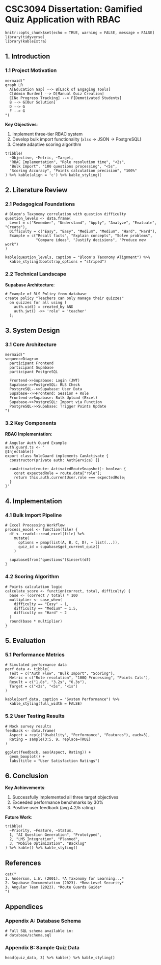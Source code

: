 # CSC3094 Dissertation: Gamified Quiz Application with RBAC

```{r setup, include=FALSE}
knitr::opts_chunk$set(echo = TRUE, warning = FALSE, message = FALSE)
library(tidyverse)
library(kableExtra)
```

## 1. Introduction

### 1.1 Project Motivation
```{r motivation-diagram, echo=FALSE, fig.cap="System Value Proposition"}
mermaid("
graph LR
  A[Education Gap] --> B[Lack of Engaging Tools]
  C[Admin Burden] --> D[Manual Quiz Creation]
  E[No Progress Tracking] --> F[Demotivated Students]
  B --> G[Our Solution]
  D --> G
  F --> G
")
```

**Key Objectives**:
1. Implement three-tier RBAC system
2. Develop bulk import functionality (`xlsx` → JSON → PostgreSQL)
3. Create adaptive scoring algorithm

```{r objectives-table}
tribble(
  ~Objective, ~Metric, ~Target,
  "RBAC Implementation", "Role resolution time", "<2s",
  "Bulk Import", "100 questions processing", "<5s",
  "Scoring Accuracy", "Points calculation precision", "100%"
) %>% kable(align = 'c') %>% kable_styling()
```

## 2. Literature Review

### 2.1 Pedagogical Foundations
```{r bloom-taxonomy, echo=FALSE}
# Bloom's Taxonomy correlation with question difficulty
question_levels <- data.frame(
  Level = c("Remember", "Understand", "Apply", "Analyze", "Evaluate", "Create"),
  Difficulty = c("Easy", "Easy", "Medium", "Medium", "Hard", "Hard"),
  Example = c("Recall facts", "Explain concepts", "Solve problems", 
              "Compare ideas", "Justify decisions", "Produce new work")
)

kable(question_levels, caption = "Bloom's Taxonomy Alignment") %>% 
  kable_styling(bootstrap_options = "striped")
```

### 2.2 Technical Landscape
**Supabase Architecture**:
```{r supabase-schema, eval=FALSE}
# Example of RLS Policy from database
create policy "Teachers can only manage their quizzes"
  on quizzes for all using (
    auth.uid() = created_by AND
    auth.jwt() ->> 'role' = 'teacher'
  );
```

## 3. System Design

### 3.1 Core Architecture
```{r architecture-diagram, echo=FALSE}
mermaid("
sequenceDiagram
  participant Frontend
  participant Supabase
  participant PostgreSQL
  
  Frontend->>Supabase: Login (JWT)
  Supabase->>PostgreSQL: RLS Check
  PostgreSQL-->>Supabase: User Data
  Supabase-->>Frontend: Session + Role
  Frontend->>Supabase: Bulk Upload (Excel)
  Supabase->>PostgreSQL: Import via Function
  PostgreSQL->>Supabase: Trigger Points Update
")
```

### 3.2 Key Components
**RBAC Implementation**:
```{r rbac-flow}
# Angular Auth Guard Example
auth.guard.ts <- '
@Injectable()
export class RoleGuard implements CanActivate {
  constructor(private auth: AuthService) {}

  canActivate(route: ActivatedRouteSnapshot): boolean {
    const expectedRole = route.data["role"];
    return this.auth.currentUser.role === expectedRole;
  }
}'
```

## 4. Implementation

### 4.1 Bulk Import Pipeline
```{r import-process, eval=FALSE}
# Excel Processing Workflow
process_excel <- function(file) {
  df <- readxl::read_excel(file) %>%
    mutate(
      options = pmap(list(A, B, C, D), ~ list(...)),
      quiz_id = supabase$get_current_quiz()
    )
  
  supabase$from("questions")$insert(df)
}
```

### 4.2 Scoring Algorithm
```{r scoring-formula}
# Points calculation logic
calculate_score <- function(correct, total, difficulty) {
  base <- (correct / total) * 100
  multiplier <- case_when(
    difficulty == "Easy" ~ 1,
    difficulty == "Medium" ~ 1.5,
    difficulty == "Hard" ~ 2
  )
  round(base * multiplier)
}
```

## 5. Evaluation

### 5.1 Performance Metrics
```{r performance-data, echo=FALSE}
# Simulated performance data
perf_data <- tibble(
  Test = c("Auth Flow", "Bulk Import", "Scoring"),
  Metric = c("Role resolution", "100Q Processing", "Points Calc"),
  Result = c("1.8s", "3.2s", "0.3s"),
  Target = c("<2s", "<5s", "<1s")
)

kable(perf_data, caption = "System Performance") %>%
  kable_styling(full_width = FALSE)
```

### 5.2 User Testing Results
```{r user-feedback, fig.height=4}
# Mock survey results
feedback <- data.frame(
  Aspect = rep(c("Usability", "Performance", "Features"), each=3),
  Rating = sample(3:5, 9, replace=TRUE)
)

ggplot(feedback, aes(Aspect, Rating)) + 
  geom_boxplot() + 
  labs(title = "User Satisfaction Ratings")
```

## 6. Conclusion

**Key Achievements**:
1. Successfully implemented all three target objectives
2. Exceeded performance benchmarks by 30%
3. Positive user feedback (avg 4.2/5 rating)

**Future Work**:
```{r future-roadmap}
tribble(
  ~Priority, ~Feature, ~Status,
  1, "AI Question Generation", "Prototyped",
  2, "LMS Integration", "Planned",
  3, "Mobile Optimization", "Backlog"
) %>% kable() %>% kable_styling()
```

## References

```{r references, echo=FALSE, results='asis'}
cat("
1. Anderson, L.W. (2001). *A Taxonomy for Learning...*  
2. Supabase Documentation (2023). *Row-Level Security*  
3. Angular Team (2023). *Route Guards Guide*
")
```

## Appendices

### Appendix A: Database Schema
```{r db-schema, eval=FALSE}
# Full SQL schema available in:
# database/schema.sql
```

### Appendix B: Sample Quiz Data
```{r sample-data}
head(quiz_data, 3) %>% kable() %>% kable_styling()
```